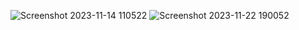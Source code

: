 ![Screenshot 2023-11-14 110522](https://github.com/ShubhiSharma88/TravelAssistAI/assets/16680564/498daf09-277c-4c6a-a620-1b9dc4c52ba1)
![Screenshot 2023-11-22 190052](https://github.com/ShubhiSharma88/TravelAssistAI/assets/16680564/d564c9c6-1b79-4715-89fb-620c527043c7)
